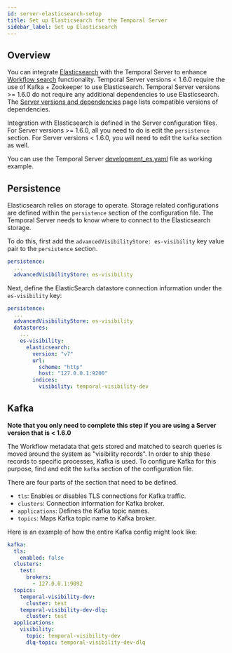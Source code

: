 ```yaml
---
id: server-elasticsearch-setup
title: Set up Elasticsearch for the Temporal Server
sidebar_label: Set up Elasticsearch
---
```


## Overview

You can integrate [Elasticsearch](https://www.elastic.co/elasticsearch/) with the Temporal Server to enhance [Workflow search](/docs/server-workflow-search) functionality.
Temporal Server versions < 1.6.0 require the use of Kafka + Zookeeper to use Elasticsearch.
Temporal Server versions >= 1.6.0 do not require any additional dependencies to use Elasticsearch.
The [Server versions and dependencies](/docs/server-versions-and-dependencies) page lists compatible versions of dependencies.

Integration with Elasticsearch is defined in the Server configuration files.
For Server versions >= 1.6.0, all you need to do is edit the `persistence` section.
For Server versions < 1.6.0, you will need to edit the `kafka` section as well.

You can use the Temporal Server [development_es.yaml](https://github.com/temporalio/temporal/blob/master/config/development_es.yaml) file as working example.

## Persistence

Elasticsearch relies on storage to operate.
Storage related configurations are defined within the `persistence` section of the configuration file.
The Temporal Server needs to know where to connect to the Elasticsearch storage.

To do this, first add the `advancedVisibilityStore: es-visibility` key value pair to the `persistence` section.

```yaml
persistence:
  ...
  advancedVisibilityStore: es-visibility
```

Next, define the ElasticSearch datastore connection information under the `es-visibility` key:

```yaml
persistence:
  ...
  advancedVisibilityStore: es-visibility
  datastores:
    ...
    es-visibility:
      elasticsearch:
        version: "v7"
        url:
          scheme: "http"
          host: "127.0.0.1:9200"
        indices:
          visibility: temporal-visibility-dev
```

## Kafka

**Note that you only need to complete this step if you are using a Server version that is < 1.6.0**

The Workflow metadata that gets stored and matched to search queries is moved around the system as "visibility records".
In order to ship these records to specific processes, Kafka is used.
To configure Kafka for this purpose, find and edit the `kafka` section of the configuration file.

There are four parts of the section that need to be defined.

- `tls`: Enables or disables TLS connections for Kafka traffic.
- `clusters`: Connection information for Kafka broker.
- `applications`: Defines the Kafka topic names.
- `topics`: Maps Kafka topic name to Kafka broker.

Here is an example of how the entire Kafka config might look like:

```yaml
kafka:
  tls:
    enabled: false
  clusters:
    test:
      brokers:
        - 127.0.0.1:9092
  topics:
    temporal-visibility-dev:
      cluster: test
    temporal-visibility-dev-dlq:
      cluster: test
  applications:
    visibility:
      topic: temporal-visibility-dev
      dlq-topic: temporal-visibility-dev-dlq
```
